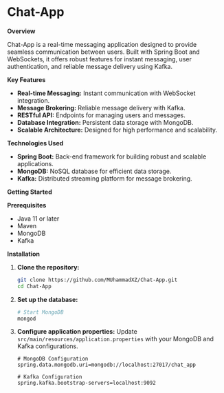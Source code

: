 # Chat-App

**Overview**

Chat-App is a real-time messaging application designed to provide seamless communication between users. Built with Spring Boot and WebSockets, it offers robust features for instant messaging, user authentication, and reliable message delivery using Kafka.

**Key Features**


- **Real-time Messaging:** Instant communication with WebSocket integration.
- **Message Brokering:** Reliable message delivery with Kafka.
- **RESTful API:** Endpoints for managing users and messages.
- **Database Integration:** Persistent data storage with MongoDB.
- **Scalable Architecture:** Designed for high performance and scalability.

**Technologies Used**

- **Spring Boot:** Back-end framework for building robust and scalable applications.
- **MongoDB:** NoSQL database for efficient data storage.
- **Kafka:** Distributed streaming platform for message brokering.



**Getting Started**

**Prerequisites**

- Java 11 or later
- Maven
- MongoDB
- Kafka

**Installation**

1. **Clone the repository:**
    ```sh
    git clone https://github.com/MUhammadXZ/Chat-App.git
    cd Chat-App
    ```

2. **Set up the database:**
    ```sh
    # Start MongoDB
    mongod
    ```

3. **Configure application properties:**
   Update `src/main/resources/application.properties` with your MongoDB and Kafka configurations.
   ```properties
   # MongoDB Configuration
   spring.data.mongodb.uri=mongodb://localhost:27017/chat_app

   # Kafka Configuration
   spring.kafka.bootstrap-servers=localhost:9092
